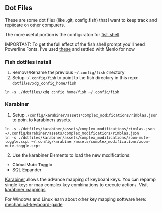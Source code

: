 ## Dot Files
These are some dot files (like .git, config.fish) that I want to keep track and replicate on other computers.

The more useful portion is the configuraton for [fish shell](http://fishshell.com/).

IMPORTANT: To get the full effect of the fish shell prompt you'll need Powerline Fonts. I've used [these](https://github.com/powerline/fonts) and settled with Menlo for now.

### Fish dotfiles install

1. Remove/Rename the previous `~/.config/fish` directory
2. Setup `~/.config/fish` to point to the fish directory in this repo: `dotfiles/xdg_config_home/fish`
```
ln -s ./dotfiles/xdg_config_home/fish ~/.config/fish
```

### Karabiner
1. Setup `./config/karabiner/assets/complex_modifications/rimblas.json` to point to karabiners assets.
```
ln -s ./dotfiles/karabiner/assets/complex_modifications/rimblas.json ~/.config/karabiner/assets/complex_modifications/rimblas.json
ln -s ./dotfiles/karabiner/assets/complex_modifications/zoom-mute-toggle.scpt ~/.config/karabiner/assets/complex_modifications/zoom-mute-toggle.scpt
```
2. Use the karabiner Elements to load the new modifications:
  * Global Mute Toggle
  * SQL Expander

[Karabiner](https://karabiner-elements.pqrs.org/) allows the advance mapping of keyboard keys.  You can repamp single keys or map complex key combinations to execute actions.
Visit [karabiner mappings](https://ke-complex-modifications.pqrs.org/?q=#application-specific) 

For Windows and Linux learn about other key mapping software here: [mechanical-keyboard-guide](https://www.wasdkeyboards.com/mechanical-keyboard-guide)